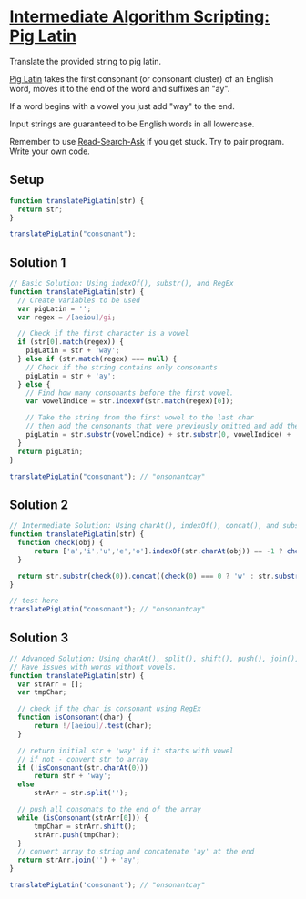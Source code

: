 # [Intermediate Algorithm Scripting: Pig Latin](https://learn.freecodecamp.org/javascript-algorithms-and-data-structures/intermediate-algorithm-scripting/pig-latin)

Translate the provided string to pig latin.

[Pig Latin](http://en.wikipedia.org/wiki/Pig_Latin) takes the first consonant (or consonant cluster) of an English word, moves it to the end of the word and suffixes an "ay".

If a word begins with a vowel you just add "way" to the end.

Input strings are guaranteed to be English words in all lowercase.

Remember to use [Read-Search-Ask](http://forum.freecodecamp.org/t/how-to-get-help-when-you-are-stuck/19514) if you get stuck. Try to pair program. Write your own code.

## Setup
```js
function translatePigLatin(str) {
  return str;
}

translatePigLatin("consonant");
```

## Solution 1
```js
// Basic Solution: Using indexOf(), substr(), and RegEx
function translatePigLatin(str) {
  // Create variables to be used
  var pigLatin = '';
  var regex = /[aeiou]/gi;

  // Check if the first character is a vowel
  if (str[0].match(regex)) {
    pigLatin = str + 'way';
  } else if (str.match(regex) === null) {
    // Check if the string contains only consonants
    pigLatin = str + 'ay';
  } else {
    // Find how many consonants before the first vowel.
    var vowelIndice = str.indexOf(str.match(regex)[0]);

    // Take the string from the first vowel to the last char
    // then add the consonants that were previously omitted and add the ending.
    pigLatin = str.substr(vowelIndice) + str.substr(0, vowelIndice) + 'ay';
  }
  return pigLatin;
}

translatePigLatin("consonant"); // "onsonantcay"
```

## Solution 2
```js
// Intermediate Solution: Using charAt(), indexOf(), concat(), and substr()
function translatePigLatin(str) {
  function check(obj) {
      return ['a','i','u','e','o'].indexOf(str.charAt(obj)) == -1 ? check(obj + 1) : obj;
  }

  return str.substr(check(0)).concat((check(0) === 0 ? 'w' : str.substr(0, check(0))) + 'ay');
}

// test here
translatePigLatin("consonant"); // "onsonantcay"
```

## Solution 3
```js
// Advanced Solution: Using charAt(), split(), shift(), push(), join(), and RegEx
// Have issues with words without vowels.
function translatePigLatin(str) {
  var strArr = [];
  var tmpChar;

  // check if the char is consonant using RegEx
  function isConsonant(char) {
      return !/[aeiou]/.test(char);
  }

  // return initial str + 'way' if it starts with vowel
  // if not - convert str to array
  if (!isConsonant(str.charAt(0)))
      return str + 'way';
  else
      strArr = str.split('');

  // push all consonats to the end of the array
  while (isConsonant(strArr[0])) {
      tmpChar = strArr.shift();
      strArr.push(tmpChar);
  }
  // convert array to string and concatenate 'ay' at the end  
  return strArr.join('') + 'ay';
}

translatePigLatin('consonant'); // "onsonantcay"
```